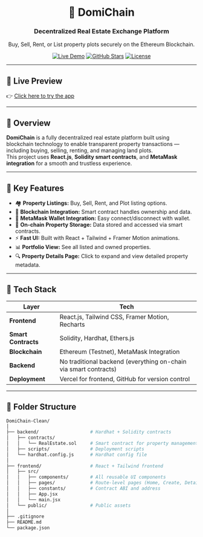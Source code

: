 <div align="center">

# 🏡 DomiChain

### Decentralized Real Estate Exchange Platform

Buy, Sell, Rent, or List property plots securely on the Ethereum Blockchain.

[![Live Demo](https://img.shields.io/badge/Live-Demo-0A66C2?style=for-the-badge&logo=vercel&logoColor=white)](https://domi-chain.vercel.app)
[![GitHub Stars](https://img.shields.io/github/stars/sanketk77/DomiChain?style=for-the-badge)](https://github.com/sanketk77/DomiChain/stargazers)
[![License](https://img.shields.io/github/license/sanketk77/DomiChain?style=for-the-badge)](./LICENSE)

</div>

---

## 📸 Live Preview

👉 [Click here to try the app](https://domi-chain.vercel.app)

---

## 🧠 Overview

**DomiChain** is a fully decentralized real estate platform built using blockchain technology to enable transparent property transactions — including buying, selling, renting, and managing land plots.  
This project uses **React.js**, **Solidity smart contracts**, and **MetaMask integration** for a smooth and trustless experience.

---

## 🎯 Key Features

- 🏘️ **Property Listings:** Buy, Sell, Rent, and Plot listing options.
- 🔐 **Blockchain Integration:** Smart contract handles ownership and data.
- 🦊 **MetaMask Wallet Integration:** Easy connect/disconnect with wallet.
- 🧾 **On-chain Property Storage:** Data stored and accessed via smart contracts.
- ⚡ **Fast UI:** Built with React + Tailwind + Framer Motion animations.
- 📊 **Portfolio View:** See all listed and owned properties.
- 🔍 **Property Details Page:** Click to expand and view detailed property metadata.

---

## 🧱 Tech Stack

| Layer              | Tech                                                                 |
|--------------------|----------------------------------------------------------------------|
| **Frontend**        | React.js, Tailwind CSS, Framer Motion, Recharts                     |
| **Smart Contracts** | Solidity, Hardhat, Ethers.js                                         |
| **Blockchain**      | Ethereum (Testnet), MetaMask Integration                             |
| **Backend**         | No traditional backend (everything on-chain via smart contracts)     |
| **Deployment**      | Vercel for frontend, GitHub for version control                      |

---

## 📁 Folder Structure

```bash
DomiChain-Clean/
│
├── backend/                   # Hardhat + Solidity contracts
│   ├── contracts/
│   │   └── RealEstate.sol     # Smart contract for property management
│   ├── scripts/               # Deployment scripts
│   └── hardhat.config.js      # Hardhat config file
│
├── frontend/                  # React + Tailwind frontend
│   ├── src/
│   │   ├── components/        # All reusable UI components
│   │   ├── pages/             # Route-level pages (Home, Create, Details)
│   │   ├── constants/         # Contract ABI and address
│   │   ├── App.jsx
│   │   └── main.jsx
│   └── public/                # Public assets
│
├── .gitignore
├── README.md
└── package.json

